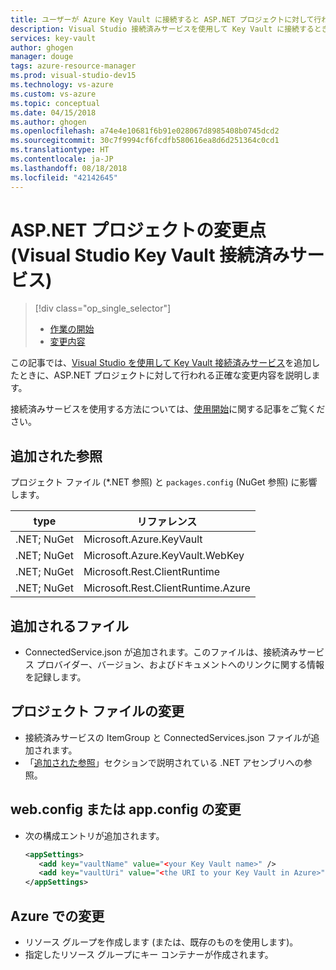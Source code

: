 ```yaml
---
title: ユーザーが Azure Key Vault に接続すると ASP.NET プロジェクトに対して行われる変更 | Microsoft Docs
description: Visual Studio 接続済みサービスを使用して Key Vault に接続するときに ASP.NET プロジェクトで何が起こるかについて説明します。
services: key-vault
author: ghogen
manager: douge
tags: azure-resource-manager
ms.prod: visual-studio-dev15
ms.technology: vs-azure
ms.custom: vs-azure
ms.topic: conceptual
ms.date: 04/15/2018
ms.author: ghogen
ms.openlocfilehash: a74e4e10681f6b91e028067d8985408b0745dcd2
ms.sourcegitcommit: 30c7f9994cf6fcdfb580616ea8d6d251364c0cd1
ms.translationtype: HT
ms.contentlocale: ja-JP
ms.lasthandoff: 08/18/2018
ms.locfileid: "42142645"
---
```

# <a name="what-happened-to-my-aspnet-project-visual-studio-key-vault-connected-service"></a>ASP.NET プロジェクトの変更点 (Visual Studio Key Vault 接続済みサービス)

> [!div class="op_single_selector"]
> - [作業の開始](vs-key-vault-aspnet-get-started.md)
> - [変更内容](vs-key-vault-aspnet-what-happened.md)

この記事では、[Visual Studio を使用して Key Vault 接続済みサービス](vs-key-vault-add-connected-service.md)を追加したときに、ASP.NET プロジェクトに対して行われる正確な変更内容を説明します。

接続済みサービスを使用する方法については、[使用開始](vs-key-vault-aspnet-get-started.md)に関する記事をご覧ください。

## <a name="added-references"></a>追加された参照

プロジェクト ファイル (*.NET 参照) と `packages.config` (NuGet 参照) に影響します。

| type | リファレンス |
| --- | --- |
| .NET; NuGet | Microsoft.Azure.KeyVault |
| .NET; NuGet | Microsoft.Azure.KeyVault.WebKey |
| .NET; NuGet | Microsoft.Rest.ClientRuntime |
| .NET; NuGet | Microsoft.Rest.ClientRuntime.Azure |

## <a name="added-files"></a>追加されるファイル

- ConnectedService.json が追加されます。このファイルは、接続済みサービス プロバイダー、バージョン、およびドキュメントへのリンクに関する情報を記録します。

## <a name="project-file-changes"></a>プロジェクト ファイルの変更

- 接続済みサービスの ItemGroup と ConnectedServices.json ファイルが追加されます。
- 「[追加された参照](#added-references)」セクションで説明されている .NET アセンブリへの参照。

## <a name="webconfig-or-appconfig-changes"></a>web.config または app.config の変更

- 次の構成エントリが追加されます。

    ```xml
    <appSettings>
       <add key="vaultName" value="<your Key Vault name>" />
       <add key="vaultUri" value="<the URI to your Key Vault in Azure>" />
    </appSettings>
    ```

## <a name="changes-on-azure"></a>Azure での変更

- リソース グループを作成します (または、既存のものを使用します)。
- 指定したリソース グループにキー コンテナーが作成されます。

